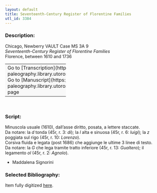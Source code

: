 ```yaml
---
layout: default
title: Seventeenth-Century Register of Florentine Families
utl_id: 3384
---
```


### Description:

Chicago, Newberry VAULT Case MS 3A 9<br>
_Seventeenth-Century Register of Florentine Families_<br>
Florence, between 1610 and 1736

<table border="0.5" cellpadding="1" cellspacing="1" style="width: 200px; background-color:#F8F8F8;"><tbody><tr><td>Go to [Transcription](https://italian-paleography.library.utoronto.ca/content/transcript_IP_053)<br>
Go to [Manuscript](https://italian-paleography.library.utoronto.ca/islandora/object/italianpaleography%3AIP_053) page</td></tr></tbody></table> 

### Script:

Minuscola usuale (1610), dall’asse diritto, posata, a lettere staccate.<br>
Da notare: la _d_ tonda (45r, r. 3: _di_); la _l_ alta e sinuosa (45r, r. 6: _luigi_); la _z_ poggiata sul rigo (45r, r. 10: _Lorenzo_).<br>
Corsiva fluida e legata (post 1686) che aggiunge le ultime 3 linee di testo.<br>
Da notare: la _G_ che lega tramite tratto inferiore (45r, r. 13: _Gualtero_); il legamento _ol_ (45r, r. 2: _Agnolo_).<br>
- Maddalena Signorini

### Selected Bibliography:

Item fully digitized [here](http://digcoll.newberry.org/#/item/ia-case_ms_3a_09_270).

